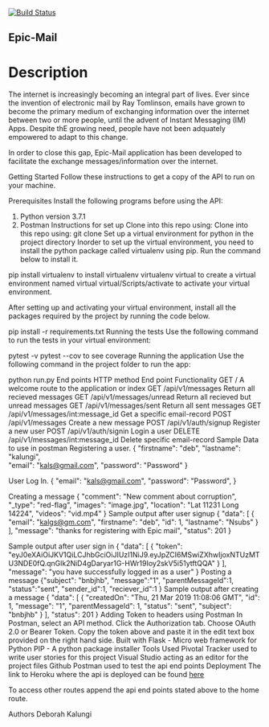 [![Build Status](https://travis-ci.org/nanfuka/epic-mail-api.svg?branch=integrations)](https://travis-ci.org/nanfuka/epic-mail-api)
## Epic-Mail

# Description

The internet is increasingly becoming an integral part of lives. Ever since the invention of electronic mail by Ray Tomlinson, emails have grown to become the primary medium of exchanging information over the internet between two or more people, until the advent of Instant Messaging (IM) Apps. Despite thE growing need, people have not been adquately empowered to adapt to this change.

In order to close this gap, Epic-Mail application has been developed to facilitate the exchange messages/information over the internet.

Getting Started
Follow these instructions to get a copy of the API to run on your machine.

Prerequisites
Install the following programs before using the API:

1. Python version 3.7.1
2. Postman
Instructions for set up
Clone into this repo using:
Clone into this repo using:
git clone 
Set up a virtual environment for python in the project directory
Inorder to set up the virtual environment, you need to install the python package called virtualenv using pip. Run the command below to install it.

pip install virtualenv to install virtualenv
virtualenv virtual to create a virtual environment named virtual
virtual/Scripts/activate to activate your virtual environment.


After setting up and activating your virtual environment, install all the packages required by the project by running the code below.

pip install -r requirements.txt
Running the tests
Use the following command to run the tests in your virtual environment:

pytest -v
pytest --cov to see coverage
Running the application
Use the following command in the project folder to run the app:

python run.py
End points
HTTP method	End point	Functionality
GET	/	A welcome route to the application or index
GET	/api/v1/messages	Return all recieved messages
GET	/api/v1/messages/unread	Return all recieved but unread messages
GET	/api/v1/messages/sent	Return all sent messages
GET	/api/v1/messages/int:message_id	Get a specific email-record
POST	/api/v1/messages	Create a new message
POST	/api/v1/auth/signup	Register a new user
POST	/api/v1/auth/signin	Login a user 
DELETE	/api/v1/messages/int:message_id	Delete specific email-record 
Sample Data to use in postman
Registering a user.
{
	"firstname": "deb",
	"lastname": "kalungi",	
	"email": "kals@gmail.com",
	"password": "Password"
}

User Log In.
{
	"email": "kals@gmail.com",
	"password": "Password",
}

Creating a message
{
	"comment": "New comment about corruption",
	"_type": "red-flag",
	"images": "image.jpg",
	"location": "Lat 11231 Long 14224",
	"videos": "vid.mp4"
}
Sample output after user signup
{
    "data": [
        {
            "email": "kalgs@gm.com",
            "firstname": "deb",
            "id": 1,
            "lastname": "Nsubs"
        }
    ],
    "message": "thanks for registering with Epic mail",
    "status": 201
}

Sample output after user sign in
{
    "data": [
        {
            "token": "eyJ0eXAiOiJKV1QiLCJhbGciOiJIUzI1NiJ9.eyJpZCI6MSwiZXhwIjoxNTUzMTU3NDE0fQ.qnGlk2NiD4gDaryar1G-HWr19Ioy2skV5i51ytftQQA"
        }
    ],
    "message": "you have successfully logged in as a user"
}
Posting a message
{"subject": "bnbjhb",
    "message":"1",
    "parentMessageId":1,
    "status":"sent",
    "sender_id":1,
    "reciever_id":1
    }
Sample output after creating a message
{
    "data": [
        {
            "createdOn": "Thu, 21 Mar 2019 11:08:06 GMT",
            "id": 1,
            "message": "1",
            "parentMessageId": 1,
            "status": "sent",
            "subject": "bnbjhb"
        }
    ],
    "status": 201
}
Adding Token to headers using Postman
In Postman, select an API method.
Click the Authorization tab.
Choose OAuth 2.0 or Bearer Token.
Copy the token above and paste it in the edit text box provided on the right hand side.
Built with
Flask - Micro web framework for Python
PIP - A python package installer
Tools Used
Pivotal Tracker used to write user stories for this project
Visual Studio acting as an editor for the project files
Github
Postman used to test the api end points
Deployment
The link to Heroku where the api is deployed can be found [here](https://epicd.herokuapp.com/)

To access other routes append the api end points stated above to the home route.

Authors
Deborah Kalungi
